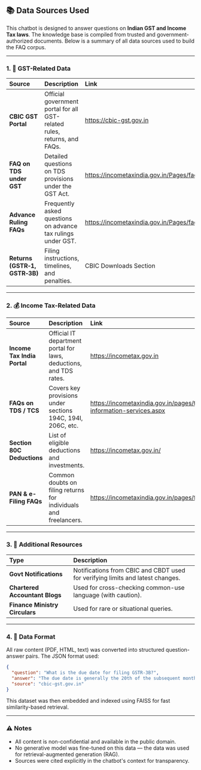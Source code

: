 ## 📚 Data Sources Used
This chatbot is designed to answer questions on **Indian GST and Income Tax laws**. The knowledge base is compiled from trusted and government-authorized documents. Below is a summary of all data sources used to build the FAQ corpus.

---

### 1. 🧾 GST-Related Data
| Source                        | Description                                                              | Link                                                                         |
| :---------------------------- | :----------------------------------------------------------------------- | :--------------------------------------------------------------------------- |
| **CBIC GST Portal**           | Official government portal for all GST-related rules, returns, and FAQs. | <https://cbic-gst.gov.in>                                                    |
| **FAQ on TDS under GST**      | Detailed questions on TDS provisions under the GST Act.                  | <https://incometaxindia.gov.in/Pages/faqs.aspx>                      |
| **Advance Ruling FAQs**       | Frequently asked questions on advance tax rulings under GST.             | <https://incometaxindia.gov.in/Pages/faqs.aspx> |
| **Returns (GSTR‑1, GSTR‑3B)** | Filing instructions, timelines, and penalties.                           | CBIC Downloads Section                                                       |

---

### 2. 💰 Income Tax-Related Data
| Source                      | Description                                                        | Link                                                                               |
| :-------------------------- | :----------------------------------------------------------------- | :--------------------------------------------------------------------------------- |
| **Income Tax India Portal** | Official IT department portal for laws, deductions, and TDS rates. | <https://incometax.gov.in>                                                         |
| **FAQs on TDS / TCS**       | Covers key provisions under sections 194C, 194I, 206C, etc.        | <https://incometaxindia.gov.in/pages/tax-information-services.aspx> |
| **Section 80C Deductions**  | List of eligible deductions and investments.                       | <https://incometax.gov.in/>                         |
| **PAN & e-Filing FAQs**     | Common doubts on filing returns for individuals and freelancers.   | <https://incometaxindia.gov.in/pages/faqs.aspx>                     |

---

### 3. 🤖 Additional Resources
| Type                           | Description                                                                    |
| :----------------------------- | :----------------------------------------------------------------------------- |
| **Govt Notifications**         | Notifications from CBIC and CBDT used for verifying limits and latest changes. |
| **Chartered Accountant Blogs** | Used for cross-checking common-use language (with caution).                    |
| **Finance Ministry Circulars** | Used for rare or situational queries.                                          |

---

### 4. 📁 Data Format
All raw content (PDF, HTML, text) was converted into structured question-answer pairs. The JSON format used:

```json
{
  "question": "What is the due date for filing GSTR-3B?",
  "answer": "The due date is generally the 20th of the subsequent month, but can vary by turnover or state.",
  "source": "cbic-gst.gov.in"
}
```
This dataset was then embedded and indexed using FAISS for fast similarity-based retrieval.

---
### ⚠️ Notes
* All content is non-confidential and available in the public domain.
* No generative model was fine-tuned on this data — the data was used for retrieval-augmented generation (RAG).
* Sources were cited explicitly in the chatbot's context for transparency.
